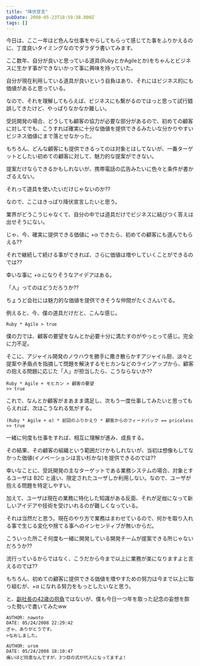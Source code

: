 ```yaml
---
title: "降伏宣言"
pubDate: 2008-05-23T18:59:38.000Z
tags: []
---
```


今日は、ここ一年ほど色んな仕事をやらしてもらって感じてた事をふりかえるのに、丁度良いタイミングなのでダラダラ書いてみます。

ここ数年、自分が良いと思っている道具(RubyとかAgileとか)をちゃんとビジネスに生かす事ができないかって事に興味を持っていた。

自分が現在利用している道具が良いという自負はあり、それにはビジネス的にも価値があると思っている。

なので、それを理解してもらえば、ビジネスにも繋がるのではっと思って試行錯誤してきたけど、やっぱりなかなか難しい。

受託開発の場合、どうしても顧客の協力が必要な部分があるので、初めての顧客に対してでも、こうすれば確実に十分な価値を提供できるみたいな分かりやすいビジネス価値にまで落とせなかった。

もちろん、どんな顧客にも提供できるってのは対象とはしてないが、一番ターゲットとしたい初めての顧客に対して、魅力的な提案ができない。

提案だけならできるかもしれないが、携帯電話の広告みたいに色々と条件が書かざるえない。

それって道具を使いたいだけじゃないのか??

なので、ここはきっぱり降伏宣言したいと思う。

業界がどうこうじゃなくて、自分の中では道具だけでビジネスに結びつく答えは出せそうにない。

じゃ、今、確実に提供できる価値に +α できたら、初めての顧客にも選んでもらえる??

それで継続して続ける事ができれば、さらに価値は増やしていくことができるのでは??

幸いな事に +α になりそうなアイデアはある。

「人」ってのはどうだろうか??

ちょうど会社には魅力的な価値を提供できそうな仲間がたくさんいてる。

例えると、今、僕の道具だけだと、こんな感じ。

```
Ruby * Agile > true
```
僕の力では、顧客の要望をなんとか必要十分に満たすのがやっとって感じ。完全に力不足。

そこに、アジャイル開発のノウハウを勝手に撒き散らかすアジャイル厨、淡々と提案や矛盾点を指摘して問題を解決するモヒカンなどのラインアップから、顧客の抱える問題に応じた「人」が担当したら、こうならないか??

```
Ruby * Agile + モヒカン > 顧客の要望
>> true
```
これで、なんとか顧客がまあまま満足し、次もう一度仕事してみたいと思ってもらえれば、次はこうなれる気がする。

```
(Ruby * Agile + α) * 前回のふりかえり * 顧客からのフィードバック == priceless
>> true
```
一緒に何度も仕事をすれば、相互に理解が進み、成長する。

その結果、その顧客の組織という範囲だけかもしれないが、当初は想像もしてなかった価値(イノベーションは言い杉かな)を提供できるのでは??

幸いなことに、受託開発の主なターゲットである業務システムの場合、対象とするユーザは B2C と違い、限定されたユーザしか利用しない。なので、ユーザが抱える問題を特定しやすい。

加えて、ユーザは現在の業務に特化した知識がある反面、それが足枷になって新しいアイデアや技術を受けいれるのが難しくなっている。

それは当然だと思う。現在のやり方で業務はまわせているので、何かを取り入れる事で生じる変化や捨てる事へのインセンティブが無いからだ。

こういった所こそ何度も一緒に開発している開発チームが提案できる所じゃないだろうか??

流行っているからではなく、こうだから今まで以上に業務が楽になりますよと言えるのでは??

もちろん、初めての顧客に提供できる価値を増やすための努力は今まで以上に取り組むが、+α になれる努力をもっとしたいなと思う。

と、[副社長の42歳の抱負](http://blogs.itmedia.co.jp/hiranabe/2008/05/42-6719.html)ではないが、僕も今日一つ年を取った記念の妄想を酔った勢いで書いてみたww
```comment
AUTHOR: nawoto
DATE: 05/24/2008 22:29:42
ぎゃ、ありがとうです。
>なおしました。
```

```comment
AUTHOR: ursm
DATE: 05/24/2008 18:10:47
痛いほど同意なんですが、3つ目の式が代入になってますよ!
```

